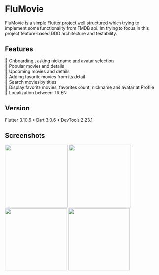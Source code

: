 # FluMovie

FluMovie is a simple Flutter project well structured which trying to implement some functionality from TMDB api. Im trying to focus in this project feature-based DDD architecture and testability.

## Features
🎯 Onboarding , asking nickname and avatar selection   
🎯 Popular movies and details  
🎯 Upcoming movies and details  
🎯 Adding favorite movies from its detail  
🎯 Search movies by titles  
🎯 Display favorite movies, favorites count, nickname and avatar at Profile  
🎯 Localization between TR,EN




 



## Version
Flutter 3.10.6 • Dart 3.0.6 • DevTools 2.23.1





  
## Screenshots

 <img src="https://github.com/SamedHrmn/flumovie/assets/60006881/da7e5ac7-d952-4a55-9ec8-115c1a972b6f" width="202">
 <img src="https://github.com/SamedHrmn/flumovie/assets/60006881/dc488168-4999-4372-9770-611ae04635b9" width="202">
 <img src="https://github.com/SamedHrmn/flumovie/assets/60006881/78859d82-1c31-40c0-9fc0-1ac32941f656" width="200">
 <img src="https://github.com/SamedHrmn/flumovie/assets/60006881/db885c19-c855-4570-8a30-4a9e2100b491" width="200">
 
 
